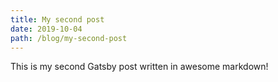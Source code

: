 ```yaml
---
title: My second post
date: 2019-10-04
path: /blog/my-second-post
---
```


This is my second Gatsby post written in awesome markdown!
